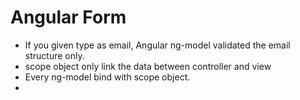 # Angular Form

- If you given type as email, Angular ng-model validated the email structure only.
- scope object only link the data between controller and view
- Every ng-model bind with scope object.
-